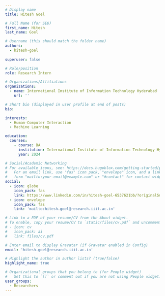 ```yaml
---
# Display name
title: Hitesh Goel

# Full Name (for SEO)
first_name: Hitesh
last_name: Goel

# Username (this should match the folder name)
authors:
  - hitesh-goel
  
superuser: false

# Role/position
role: Research Intern

# Organizations/Affiliations
organizations:
  - name: International Institute of Information Technology Hyderabad
    url: ''

# Short bio (displayed in user profile at end of posts)
bio: 

interests:
  - Human-Computer Interaction
  - Machine Learning

education:
  courses:
    - course: BA
      institution: International Institute of Information Technology Hyderabad
      year: 2024

# Social/Academic Networking
# For available icons, see: https://docs.hugoblox.com/getting-started/page-builder/#icons
#   For an email link, use "fas" icon pack, "envelope" icon, and a link in the
#   form "mailto:your-email@example.com" or "#contact" for contact widget.
social:
  - icon: globe
    icon_pack: fas
    link: https://www.linkedin.com/in/hitesh-goel-6537621bb/?originalSubdomain=in
  - icon: envelope
    icon_pack: fas
    link: 'mailto:hitesh.goel@research.iiit.ac.in'

# Link to a PDF of your resume/CV from the About widget.
# To enable, copy your resume/CV to `static/files/cv.pdf` and uncomment the lines below.
# - icon: cv
#   icon_pack: ai
#   link: files/cv.pdf

# Enter email to display Gravatar (if Gravatar enabled in Config)
email: 'hitesh.goel@research.iiit.ac.in'

# Highlight the author in author lists? (true/false)
highlight_name: true

# Organizational groups that you belong to (for People widget)
#   Set this to `[]` or comment out if you are not using People widget.
user_groups:
  - Researchers
---
```

